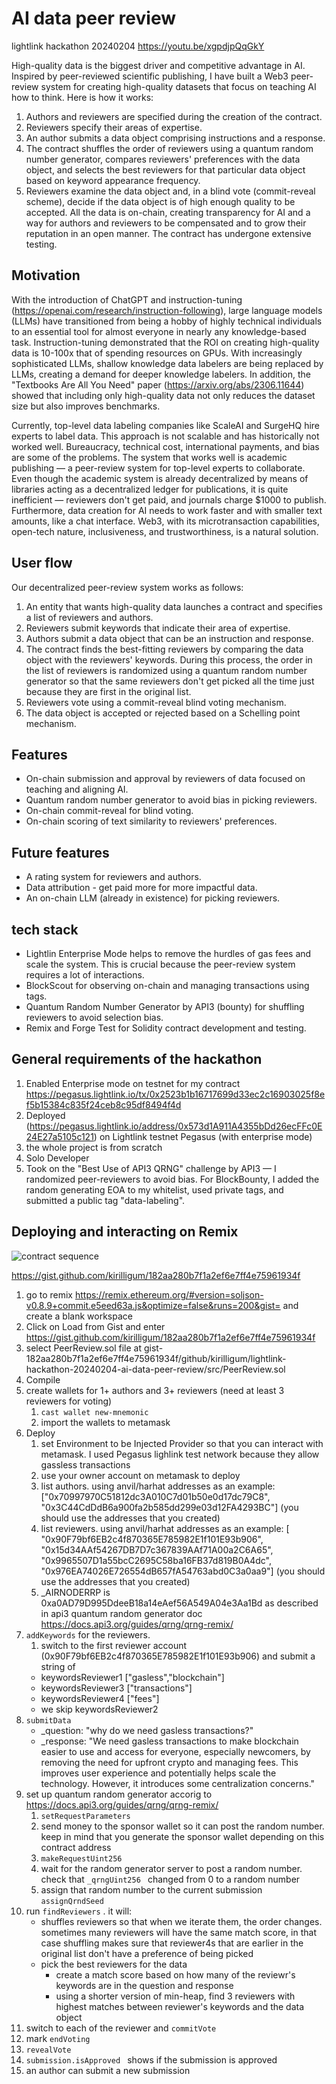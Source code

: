 # AI data peer review

lightlink hackathon 20240204 https://youtu.be/xgpdjpQqGkY

High-quality data is the biggest driver and competitive advantage in AI. Inspired by peer-reviewed scientific publishing, I have built a Web3 peer-review system for creating high-quality datasets that focus on teaching AI how to think. Here is how it works:
1. Authors and reviewers are specified during the creation of the contract.
2. Reviewers specify their areas of expertise.
3. An author submits a data object comprising instructions and a response.
4. The contract shuffles the order of reviewers using a quantum random number generator, compares reviewers' preferences with the data object, and selects the best reviewers for that particular data object based on keyword appearance frequency.
5. Reviewers examine the data object and, in a blind vote (commit-reveal scheme), decide if the data object is of high enough quality to be accepted.
All the data is on-chain, creating transparency for AI and a way for authors and reviewers to be compensated and to grow their reputation in an open manner. The contract has undergone extensive testing.

<!--START_SECTION:update_image-->
<!--END_SECTION:update_image-->

## Motivation

With the introduction of ChatGPT and instruction-tuning (https://openai.com/research/instruction-following), large language models (LLMs) have transitioned from being a hobby of highly technical individuals to an essential tool for almost everyone in nearly any knowledge-based task. Instruction-tuning demonstrated that the ROI on creating high-quality data is 10-100x that of spending resources on GPUs. With increasingly sophisticated LLMs, shallow knowledge data labelers are being replaced by LLMs, creating a demand for deeper knowledge labelers. In addition, the "Textbooks Are All You Need" paper (https://arxiv.org/abs/2306.11644) showed that including only high-quality data not only reduces the dataset size but also improves benchmarks.

Currently, top-level data labeling companies like ScaleAI and SurgeHQ hire experts to label data. This approach is not scalable and has historically not worked well. Bureaucracy, technical cost, international payments, and bias are some of the problems. The system that works well is academic publishing — a peer-review system for top-level experts to collaborate. Even though the academic system is already decentralized by means of libraries acting as a decentralized ledger for publications, it is quite inefficient — reviewers don't get paid, and journals charge $1000 to publish. Furthermore, data creation for AI needs to work faster and with smaller text amounts, like a chat interface. Web3, with its microtransaction capabilities, open-tech nature, inclusiveness, and trustworthiness, is a natural solution.

## User flow

Our decentralized peer-review system works as follows:

1. An entity that wants high-quality data launches a contract and specifies a list of reviewers and authors.
1. Reviewers submit keywords that indicate their area of expertise.
1. Authors submit a data object that can be an instruction and response.
1. The contract finds the best-fitting reviewers by comparing the data object with the reviewers' keywords. During this process, the order in the list of reviewers is randomized using a quantum random number generator so that the same reviewers don't get picked all the time just because they are first in the original list.
1. Reviewers vote using a commit-reveal blind voting mechanism.
1. The data object is accepted or rejected based on a Schelling point mechanism.

## Features

- On-chain submission and approval by reviewers of data focused on teaching and aligning AI.
- Quantum random number generator to avoid bias in picking reviewers.
- On-chain commit-reveal for blind voting.
- On-chain scoring of text similarity to reviewers' preferences.


## Future features
- A rating system for reviewers and authors.
- Data attribution - get paid more for more impactful data.
- An on-chain LLM (already in existence) for picking reviewers.


## tech stack

- Lightlin Enterprise Mode helps to remove the hurdles of gas fees and scale the system. This is crucial because the peer-review system requires a lot of interactions.
- BlockScout for observing on-chain and managing transactions using tags.
- Quantum Random Number Generator by API3 (bounty) for shuffling reviewers to avoid selection bias.
- Remix and Forge Test for Solidity contract development and testing.


## General requirements of the hackathon

1. Enabled Enterprise mode on testnet for my contract https://pegasus.lightlink.io/tx/0x2523b1b16717699d33ec2c16903025f8ef5b15384c835f24ceb8c95df8494f4d
2. Deployed (https://pegasus.lightlink.io/address/0x573d1A911A4355bDd26ecFFc0E24E27a5105c121)  on Lightlink testnet Pegasus (with enterprise mode)
3. the whole project is from scratch
4. Solo Developer
5. Took on the "Best Use of API3 QRNG" challenge by API3 — I randomized peer-reviewers to avoid bias. For BlockBounty, I added the random generating EOA to my whitelist, used private tags, and submitted a public tag "data-labeling".


## Deploying and interacting on Remix

![contract sequence](./PeerReview_sequence.mmd.svg)

https://gist.github.com/kirilligum/182aa280b7f1a2ef6e7ff4e75961934f

1. go to remix https://remix.ethereum.org/#version=soljson-v0.8.9+commit.e5eed63a.js&optimize=false&runs=200&gist= and create a blank workspace
1. Click on Load from Gist and enter https://gist.github.com/kirilligum/182aa280b7f1a2ef6e7ff4e75961934f
1. select PeerReview.sol file at gist-182aa280b7f1a2ef6e7ff4e75961934f/github/kirilligum/lightlink-hackathon-20240204-ai-data-peer-review/src/PeerReview.sol
1. Compile
1. create wallets for 1+ authors and 3+ reviewers (need at least 3 reviewers for voting)
    1. `cast wallet new-mnemonic`
    1. import the wallets to metamask
1. Deploy
    1. set Environment to be Injected Provider so that you can interact with metamask. I used Pegasus lighlink test network because they allow gassless transactions
    1. use your owner account on metamask to deploy
    1. list authors. using anvil/harhat addresses as an example: ["0x70997970C51812dc3A010C7d01b50e0d17dc79C8", "0x3C44CdDdB6a900fa2b585dd299e03d12FA4293BC"] (you should use the addresses that you created)
    1. list reviewers. using anvil/harhat addresses as an example: [ "0x90F79bf6EB2c4f870365E785982E1f101E93b906", "0x15d34AAf54267DB7D7c367839AAf71A00a2C6A65", "0x9965507D1a55bcC2695C58ba16FB37d819B0A4dc", "0x976EA74026E726554dB657fA54763abd0C3a0aa9"] (you should use the addresses that you created)
    1. _AIRNODERRP is 0xa0AD79D995DdeeB18a14eAef56A549A04e3Aa1Bd as described in api3 quantum random generator doc https://docs.api3.org/guides/qrng/qrng-remix/
1. `addKeywords` for the reviewers.
    1. switch to the first reviewer account (0x90F79bf6EB2c4f870365E785982E1f101E93b906) and submit a string of
    - keywordsReviewer1 ["gasless","blockchain"]
    - keywordsReviewer3 ["transactions"]
    - keywordsReviewer4 ["fees"]
    - we skip keywordsReviewer2
1. `submitData`
    - _question: "why do we need gasless transactions?"
    - _response: "We need gasless transactions to make blockchain easier to use and access for everyone, especially newcomers, by removing the need for upfront crypto and managing fees. This improves user experience and potentially helps scale the technology. However, it introduces some centralization concerns."
1. set up quantum random generator accorig to https://docs.api3.org/guides/qrng/qrng-remix/
    1. `setRequestParameters`
    1. send money to the sponsor wallet so it can post the random number. keep in mind that you generate the sponsor wallet depending on this contract address
    1. `makeRequestUint256`
    1. wait for the random generator server to post a random number. check that `_qrngUint256 ` changed from 0 to a random number
    1. assign that random number to the current submission `assignQrndSeed`
1. run `findReviewers` . it will:
    - shuffles reviewers so that when we iterate them, the order changes. sometimes many reviewers will have the same match score, in that case shuffling makes sure that reviewer4s that are earlier in the original list don't have a preference of being picked
    - pick the best reviewers for the data
        - create a match score based on how many of the reviewr's keywords are in the question and response
        - using a shorter version of min-heap, find 3 reviewers with highest matches between reviewer's keywords and the data object
1. switch to each of the reviewer and `commitVote`
1. mark `endVoting`
1. `revealVote`
1. `submission.isApproved ` shows if the submission is approved
1. an author can submit a new submission

